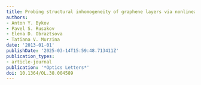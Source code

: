 ```yaml
---
title: Probing structural inhomogeneity of graphene layers via nonlinear optical scattering
authors:
- Anton Y. Bykov
- Pavel S. Rusakov
- Elena D. Obraztsova
- Tatiana V. Murzina
date: '2013-01-01'
publishDate: '2025-03-14T15:59:48.713411Z'
publication_types:
- article-journal
publication: '*Optics Letters*'
doi: 10.1364/OL.38.004589
---
```

